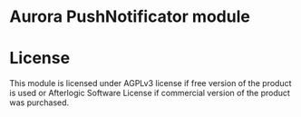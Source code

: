 # Aurora PushNotificator module

# License
This module is licensed under AGPLv3 license if free version of the product is used or Afterlogic Software License if commercial version of the product was purchased.